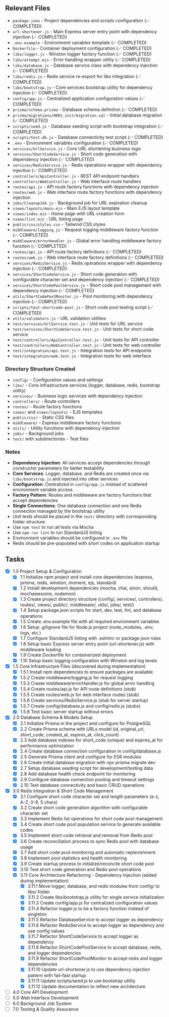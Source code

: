 ## Relevant Files

- `package.json` - Project dependencies and scripts configuration (✅ COMPLETED)
- `url-shortener.js` - Main Express server entry point with dependency injection (✅ COMPLETED)
- `.env.example` - Environment variables template (✅ COMPLETED)
- `Dockerfile` - Container deployment configuration (✅ COMPLETED)
- `libs/logger.js` - Winston logger factory function (✅ COMPLETED)
- `libs/attempt.mjs` - Error handling wrapper utility (✅ COMPLETED)
- `libs/database.js` - Database service class with dependency injection (✅ COMPLETED)
- `libs/redis.js` - Redis service re-export for libs integration (✅ COMPLETED)
- `libs/bootstrap.js` - Core services bootstrap utility for dependency injection (✅ COMPLETED)
- `config/app.js` - Centralized application configuration values (✅ COMPLETED)
- `prisma/schema.prisma` - Database schema definition (✅ COMPLETED)
- `prisma/migrations/0001_init/migration.sql` - Initial database migration (✅ COMPLETED)
- `scripts/seed.js` - Database seeding script with bootstrap integration (✅ COMPLETED)
- `scripts/test-db.js` - Database connectivity test script (✅ COMPLETED)
- `.env` - Environment variables configuration (✅ COMPLETED)
- `services/UrlService.js` - Core URL shortening business logic
- `services/ShortCodeService.js` - Short code generation with dependency injection (✅ COMPLETED)
- `services/RedisService.js` - Redis operations wrapper with dependency injection (✅ COMPLETED)
- `controllers/ApiController.js` - REST API endpoint handlers
- `controllers/WebController.js` - Web interface route handlers
- `routes/api.js` - API route factory functions with dependency injection
- `routes/web.js` - Web interface route factory functions with dependency injection
- `jobs/CleanupJob.js` - Background job for URL expiration cleanup
- `views/layouts/main.ejs` - Main EJS layout template
- `views/index.ejs` - Home page with URL creation form
- `views/list.ejs` - URL listing page
- `public/css/styles.css` - Tailwind CSS styles
- `middleware/logging.js` - Request logging middleware factory function (✅ COMPLETED)
- `middleware/errorHandler.js` - Global error handling middleware factory function (✅ COMPLETED)
- `routes/api.js` - API route factory definitions (✅ COMPLETED)
- `routes/web.js` - Web interface route factory definitions (✅ COMPLETED)
- `services/RedisService.js` - Redis operations wrapper with dependency injection (✅ COMPLETED)
- `services/ShortCodeService.js` - Short code generation with configurable character set and dependency injection (✅ COMPLETED)
- `services/ShortCodePoolService.js` - Short code pool management with dependency injection (✅ COMPLETED)
- `utils/ShortCodePoolMonitor.js` - Pool monitoring with dependency injection (✅ COMPLETED)
- `scripts/test-shortcode-pool.js` - Short code pool testing script (✅ COMPLETED)
- `utils/validators.js` - URL validation utilities
- `test/services/UrlService.test.js` - Unit tests for URL service
- `test/services/ShortCodeService.test.js` - Unit tests for short code service
- `test/controllers/ApiController.test.js` - Unit tests for API controller
- `test/controllers/WebController.test.js` - Unit tests for web controller
- `test/integration/api.test.js` - Integration tests for API endpoints
- `test/integration/web.test.js` - Integration tests for web interface

### Directory Structure Created
- `config/` - Configuration values and settings
- `libs/` - Core infrastructure services (logger, database, redis, bootstrap utility)
- `services/` - Business logic services with dependency injection
- `controllers/` - Route controllers
- `routes/` - Route factory functions
- `views/` and `views/layouts/` - EJS templates
- `public/css/` - Static CSS files
- `middleware/` - Express middleware factory functions
- `utils/` - Utility functions with dependency injection
- `jobs/` - Background jobs
- `test/` with subdirectories - Test files

### Notes

- **Dependency Injection**: All services accept dependencies through constructor parameters for better testability
- **Core Services**: Logger, database, and Redis are created once via `libs/bootstrap.js` and injected into other services
- **Configuration**: Centralized in `config/app.js` instead of scattered environment variable access
- **Factory Pattern**: Routes and middleware are factory functions that accept dependencies
- **Single Connections**: One database connection and one Redis connection managed by the bootstrap utility
- Unit tests should be placed in the `test/` directory with corresponding folder structure
- Use `npm test` to run all tests via Mocha
- Use `npm run lint` to run StandardJS linting
- Environment variables should be configured in `.env` file
- Redis should be pre-populated with short codes on application startup

## Tasks

- [x] 1.0 Project Setup & Configuration
  - [x] 1.1 Initialize npm project and install core dependencies (express, prisma, redis, winston, moment, ejs, standard)
  - [x] 1.2 Install development dependencies (mocha, chai, sinon, should, mochawesome, nodemon)
  - [x] 1.3 Create project directory structure (config/, services/, controllers/, routes/, views/, public/, middleware/, utils/, jobs/, test/)
  - [x] 1.4 Setup package.json scripts for start, dev, test, lint, and database operations
  - [x] 1.5 Create .env.example file with all required environment variables
  - [x] 1.6 Setup .gitignore file for Node.js project (node_modules, .env, logs, etc.)
  - [x] 1.7 Configure StandardJS linting with .eslintrc or package.json rules
  - [x] 1.8 Setup basic Express server entry point (url-shortener.js) with middleware loading
  - [x] 1.9 Create Dockerfile for containerized deployment
  - [x] 1.10 Setup basic logging configuration with Winston and log levels
- [x] 1.5 Core Infrastructure Files (discovered during implementation)
  - [x] 1.5.1 Install npm dependencies to ensure packages are available
  - [x] 1.5.2 Create middleware/logging.js for request logging
  - [x] 1.5.3 Create middleware/errorHandler.js for global error handling
  - [x] 1.5.4 Create routes/api.js for API route definitions (stub)
  - [x] 1.5.5 Create routes/web.js for web interface routes (stub)
  - [x] 1.5.6 Create services/RedisService.js (stub for server startup)
  - [x] 1.5.7 Create config/database.js and config/redis.js (stubs)
  - [x] 1.5.8 Test basic server startup without errors
- [x] 2.0 Database Schema & Models Setup
  - [x] 2.1 Initialize Prisma in the project and configure for PostgreSQL
  - [x] 2.2 Create Prisma schema with URLs model (id, original_url, short_code, created_at, expires_at, click_count)
  - [x] 2.3 Add database indexes for short_code (unique) and expires_at for performance optimization
  - [x] 2.4 Create database connection configuration in config/database.js
  - [x] 2.5 Generate Prisma client and configure for ES6 modules
  - [x] 2.6 Create initial database migration with npx prisma migrate dev
  - [x] 2.7 Setup database seeding script for development/testing data
  - [x] 2.8 Add database health check endpoint for monitoring
  - [x] 2.9 Configure database connection pooling and timeout settings
  - [x] 2.10 Test database connectivity and basic CRUD operations
- [x] 3.0 Redis Integration & Short Code Management
  - [x] 3.1 Configure short code character set and length parameters (a-z, A-Z, 0-9, 5 chars)
  - [x] 3.2 Create short code generation algorithm with configurable character set
  - [x] 3.3 Implement Redis list operations for short code pool management
  - [x] 3.4 Create short code pool population service to generate available codes
  - [x] 3.5 Implement short code retrieval and removal from Redis pool
  - [x] 3.6 Create reconciliation process to sync Redis pool with database usage
  - [x] 3.7 Add short code pool monitoring and automatic replenishment
  - [x] 3.8 Implement pool statistics and health monitoring
  - [x] 3.9 Create startup process to initialize/reconcile short code pool
  - [x] 3.10 Test short code generation and Redis pool operations
  - [x] 3.11 Core Architecture Refactoring - Dependency Injection (added during implementation)
    - [x] 3.11.1 Move logger, database, and redis modules from config/ to libs/ folder
    - [x] 3.11.2 Create libs/bootstrap.js utility for single service initialization
    - [x] 3.11.3 Create config/app.js for centralized configuration values
    - [x] 3.11.4 Refactor logger.js to be a factory function instead of singleton
    - [x] 3.11.5 Refactor DatabaseService to accept logger as dependency
    - [x] 3.11.6 Refactor RedisService to accept logger as dependency and use config values
    - [x] 3.11.7 Refactor ShortCodeService to accept logger as dependency
    - [x] 3.11.8 Refactor ShortCodePoolService to accept database, redis, and logger dependencies
    - [x] 3.11.9 Refactor ShortCodePoolMonitor to accept redis and logger dependencies
    - [x] 3.11.10 Update url-shortener.js to use dependency injection pattern with fail-fast startup
    - [x] 3.11.11 Update scripts/seed.js to use bootstrap utility
    - [x] 3.11.12 Update documentation to reflect new architecture
- [ ] 4.0 Core API Development
- [ ] 5.0 Web Interface Development
- [ ] 6.0 Background Job System
- [ ] 7.0 Testing & Quality Assurance

